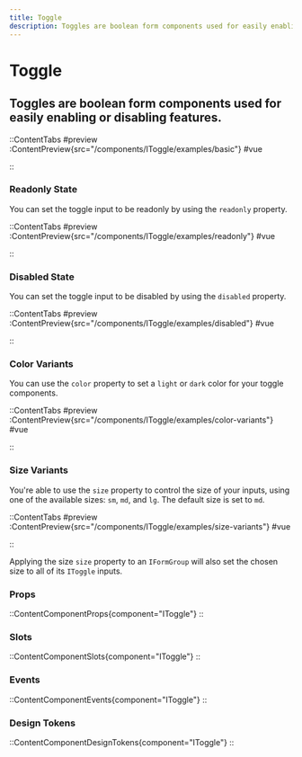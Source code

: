 ```yaml
---
title: Toggle
description: Toggles are boolean form components used for easily enabling or disabling features. 
---
```


# Toggle
## Toggles are boolean form components used for easily enabling or disabling features. 

::ContentTabs
#preview
:ContentPreview{src="/components/IToggle/examples/basic"}
#vue
<!-- Autodocs{src="@inkline/inkline/components/IToggle/examples/basic.raw.vue" lang="vue"} -->
::


### Readonly State
You can set the toggle input to be readonly by using the `readonly` property.

::ContentTabs
#preview
:ContentPreview{src="/components/IToggle/examples/readonly"}
#vue
<!-- Autodocs{src="@inkline/inkline/components/IToggle/examples/readonly.raw.vue" lang="vue"} -->
::


### Disabled State
You can set the toggle input to be disabled by using the `disabled` property.

::ContentTabs
#preview
:ContentPreview{src="/components/IToggle/examples/disabled"}
#vue
<!-- Autodocs{src="@inkline/inkline/components/IToggle/examples/disabled.raw.vue" lang="vue"} -->
::


### Color Variants
You can use the `color` property to set a `light` or `dark` color for your toggle components.

::ContentTabs
#preview
:ContentPreview{src="/components/IToggle/examples/color-variants"}
#vue
<!-- Autodocs{src="@inkline/inkline/components/IToggle/examples/color-variants.raw.vue" lang="vue"} -->
::


### Size Variants
You're able to use the `size` property to control the size of your inputs, using one of the available sizes: `sm`, `md`, and `lg`. The default size is set to `md`. 

::ContentTabs
#preview
:ContentPreview{src="/components/IToggle/examples/size-variants"}
#vue
<!-- Autodocs{src="@inkline/inkline/components/IToggle/examples/size-variants.raw.vue" lang="vue"} -->
::

Applying the size `size` property to an `IFormGroup` will also set the chosen size to all of its `IToggle` inputs.


### Props
::ContentComponentProps{component="IToggle"}
::

### Slots
::ContentComponentSlots{component="IToggle"}
::

### Events
::ContentComponentEvents{component="IToggle"}
::

### Design Tokens
::ContentComponentDesignTokens{component="IToggle"}
::
